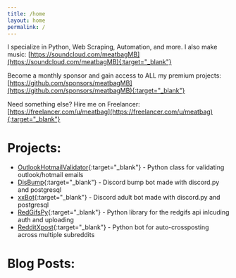 ```yaml
---
title: /home
layout: home
permalink: /
---
```

I specialize in Python, Web Scraping, Automation, and more.
I also make music: [https://soundcloud.com/meatbagMB](https://soundcloud.com/meatbagMB){:target="_blank"}

Become a monthly sponsor and gain access to ALL my premium projects:
[https://github.com/sponsors/meatbagMB](https://github.com/sponsors/meatbagMB){:target="_blank"}

Need something else? Hire me on Freelancer: [https://freelancer.com/u/meatbag](https://freelancer.com/u/meatbag){:target="_blank"}

# Projects:
- [OutlookHotmailValidator](https://google.com){:target="_blank"} - Python class for validating outlook/hotmail emails
- [DisBump](https://google.com){:target="_blank"} - Discord bump bot made with discord.py and postgresql
- [xxBot](https://google.com){:target="_blank"} - Discord adult bot made with discord.py and postgresql
- [RedGifsPy](https://google.com){:target="_blank"} - Python library for the redgifs api inlcuding auth and uploading
- [RedditXpost](https://google.com){:target="_blank"} - Python bot for auto-crossposting across multiple subreddits

# Blog Posts:
